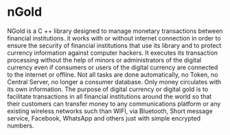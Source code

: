 # nGold
NGold is a C ++ library designed to manage monetary transactions between financial institutions. it works with or without internet connection in order to ensure the security of financial institutions that use its library and to protect currency information against computer hackers. It executes its transaction processing without the help of minors or administrators of the digital currency even if consumers or users of the digital currency are connected to the internet or offline. Not all tasks are done automatically, no Token, no Central Server, no longer a consumer database. Only money circulates with its own information.  The purpose of digital currency or digital gold is to facilitate transactions in all financial institutions around the world so that their customers can transfer money to any communications platform or any existing wireless networks such than WIFI, via Bluetooth, Short message service, Facebook, WhatsApp and others just with simple encrypted numbers.
